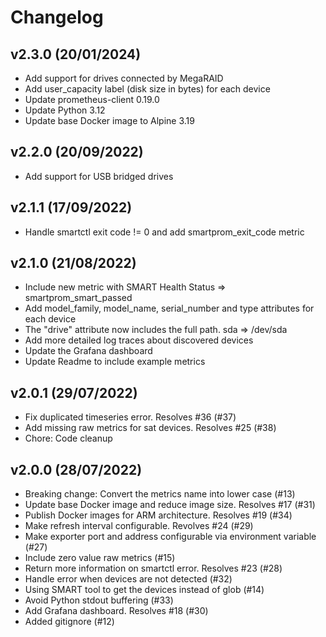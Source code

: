 # Changelog


## v2.3.0 (20/01/2024)

* Add support for drives connected by MegaRAID
* Add user_capacity label (disk size in bytes) for each device
* Update prometheus-client 0.19.0
* Update Python 3.12
* Update base Docker image to Alpine 3.19

## v2.2.0 (20/09/2022)

* Add support for USB bridged drives

## v2.1.1 (17/09/2022)

* Handle smartctl exit code != 0 and add smartprom_exit_code metric

## v2.1.0 (21/08/2022)

* Include new metric with SMART Health Status => smartprom_smart_passed
* Add model_family, model_name, serial_number and type attributes for each device
* The "drive" attribute now includes the full path. sda => /dev/sda
* Add more detailed log traces about discovered devices
* Update the Grafana dashboard
* Update Readme to include example metrics

## v2.0.1 (29/07/2022)

* Fix duplicated timeseries error. Resolves #36 (#37)
* Add missing raw metrics for sat devices. Resolves #25 (#38)
* Chore: Code cleanup

## v2.0.0 (28/07/2022)

* Breaking change: Convert the metrics name into lower case (#13)
* Update base Docker image and reduce image size. Resolves #17 (#31)
* Publish Docker images for ARM architecture. Resolves #19 (#34)
* Make refresh interval configurable. Revolves #24 (#29)
* Make exporter port and address configurable via environment variable (#27)
* Include zero value raw metrics (#15)
* Return more information on smartctl error. Resolves #23 (#28)
* Handle error when devices are not detected (#32)
* Using SMART tool to get the devices instead of glob (#14)
* Avoid Python stdout buffering (#33)
* Add Grafana dashboard. Resolves #18 (#30)
* Added gitignore (#12)

